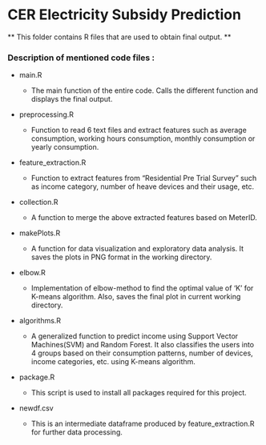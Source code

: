 #  CER Electricity Subsidy Prediction

** This folder contains R files that are used to obtain final output. **

### Description of mentioned code files :

- main.R 
	* The main function of the entire code. Calls the different function and displays the final output.

- preprocessing.R
	* Function to read 6 text files and extract features such as average consumption, working hours consumption, monthly consumption or 	      yearly consumption.

- feature_extraction.R
	* Function to extract features from “Residential Pre Trial Survey” such as income category, number of heave devices and their 		  usage, etc.

- collection.R
	* A function to merge the above extracted features based on MeterID.

- makePlots.R
	* A function for data visualization and exploratory data analysis. It saves the plots in PNG format in the working directory.

- elbow.R
	* Implementation of elbow-method to find the optimal value of ‘K’ for K-means algorithm.
	  Also, saves the final plot in current working directory.

- algorithms.R
	* A generalized function to predict income using Support Vector Machines(SVM) and  Random Forest. It also classifies the users into 	      4 groups based on their consumption patterns, number of devices, income categories, etc. using K-means algorithm.

- package.R
	* This script is used to install all packages required for this project. 

- newdf.csv 
	* This is an intermediate dataframe produced by feature_extraction.R for further data processing.
